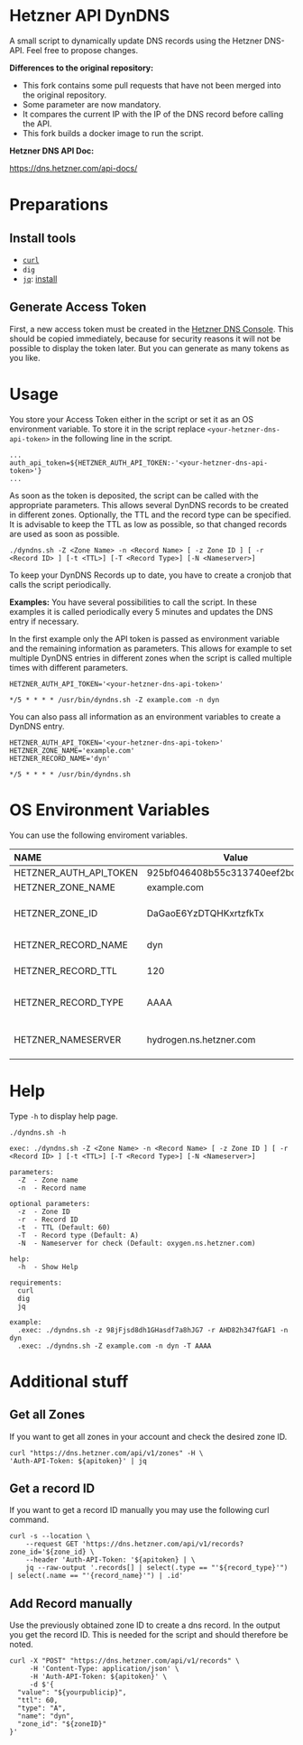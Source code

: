 # Hetzner API DynDNS

A small script to dynamically update DNS records using the Hetzner DNS-API. Feel free to propose changes.

**Differences to the original repository:**
  * This fork contains some pull requests that have not been merged into the original repository.
  * Some parameter are now mandatory.
  * It compares the current IP with the IP of the DNS record before calling the API.
  * This fork builds a docker image to run the script.

**Hetzner DNS API Doc:**

https://dns.hetzner.com/api-docs/

# Preparations

## Install tools

- [`curl`](https://curl.se/)
- `dig`
- [`jq`](https://stedolan.github.io/jq/): [install](https://stedolan.github.io/jq/download/)

## Generate Access Token
First, a new access token must be created in the [Hetzner DNS Console](https://dns.hetzner.com/). This should be copied immediately, because for security reasons it will not be possible to display the token later. But you can generate as many tokens as you like.

# Usage
You store your Access Token either in the script or set it as an OS environment variable. To store it in the script replace `<your-hetzner-dns-api-token>` in the following line in the script.

```
...
auth_api_token=${HETZNER_AUTH_API_TOKEN:-'<your-hetzner-dns-api-token>'}
...
```

As soon as the token is deposited, the script can be called with the appropriate parameters. This allows several DynDNS records to be created in different zones. Optionally, the TTL and the record type can be specified. It is advisable to keep the TTL as low as possible, so that changed records are used as soon as possible.
```
./dyndns.sh -Z <Zone Name> -n <Record Name> [ -z Zone ID ] [ -r <Record ID> ] [-t <TTL>] [-T <Record Type>] [-N <Nameserver>]
```

To keep your DynDNS Records up to date, you have to create a cronjob that calls the script periodically. 

**Examples:**
You have several possibilities to call the script. In these examples it is called periodically every 5 minutes and updates the DNS entry if necessary.

In the first example only the API token is passed as environment variable and the remaining information as parameters. This allows for example to set multiple DynDNS entries in different zones when the script is called multiple times with different parameters.
```
HETZNER_AUTH_API_TOKEN='<your-hetzner-dns-api-token>'

*/5 * * * * /usr/bin/dyndns.sh -Z example.com -n dyn
```

You can also pass all information as an environment variables to create a DynDNS entry.
```
HETZNER_AUTH_API_TOKEN='<your-hetzner-dns-api-token>'
HETZNER_ZONE_NAME='example.com'
HETZNER_RECORD_NAME='dyn'

*/5 * * * * /usr/bin/dyndns.sh
```

# OS Environment Variables

You can use the following enviroment variables.

|NAME                   | Value                            | Description                                                     |
|:----------------------|----------------------------------|:----------------------------------------------------------------|
|HETZNER_AUTH_API_TOKEN | 925bf046408b55c313740eef2bc18b1e | Your Hetzner API access token                                   |
|HETZNER_ZONE_NAME      | example.com                      | The zone name                                                   |
|HETZNER_ZONE_ID        | DaGaoE6YzDTQHKxrtzfkTx           | The zone ID. Use either the zone name or the zone ID. Not both. |
|HETZNER_RECORD_NAME    | dyn                              | The record name. '@' to set the record for the zone itself.     |
|HETZNER_RECORD_TTL     | 120                              | The TTL of the record. Default(60)                              |
|HETZNER_RECORD_TYPE    | AAAA                             | The record type. Either A for IPv4 or AAAA for IPv6. Default(A) |
|HETZNER_NAMESERVER     | hydrogen.ns.hetzner.com          | Nameserver for checking if anything is up-to-date. Default(oxygen.ns.hetzner.com) |

# Help
Type `-h` to display help page.
```
./dyndns.sh -h
```
```
exec: ./dyndns.sh -Z <Zone Name> -n <Record Name> [ -z Zone ID ] [ -r <Record ID> ] [-t <TTL>] [-T <Record Type>] [-N <Nameserver>]

parameters:
  -Z  - Zone name
  -n  - Record name

optional parameters:
  -z  - Zone ID
  -r  - Record ID
  -t  - TTL (Default: 60)
  -T  - Record type (Default: A)
  -N  - Nameserver for check (Default: oxygen.ns.hetzner.com)

help:
  -h  - Show Help 

requirements:
  curl
  dig
  jq

example:
  .exec: ./dyndns.sh -z 98jFjsd8dh1GHasdf7a8hJG7 -r AHD82h347fGAF1 -n dyn
  .exec: ./dyndns.sh -Z example.com -n dyn -T AAAA

``` 
# Additional stuff
## Get all Zones
If you want to get all zones in your account and check the desired zone ID.
```
curl "https://dns.hetzner.com/api/v1/zones" -H \
'Auth-API-Token: ${apitoken}' | jq
```
## Get a record ID
If you want to get a record ID manually you may use the following curl command.
```
curl -s --location \
    --request GET 'https://dns.hetzner.com/api/v1/records?zone_id='${zone_id} \
    --header 'Auth-API-Token: '${apitoken} | \
    jq --raw-output '.records[] | select(.type == "'${record_type}'") | select(.name == "'{record_name}'") | .id'
```
## Add Record manually
Use the previously obtained zone ID to create a dns record. 
In the output you get the record ID. This is needed for the script and should therefore be noted.
```
curl -X "POST" "https://dns.hetzner.com/api/v1/records" \
     -H 'Content-Type: application/json' \
     -H 'Auth-API-Token: ${apitoken}' \
     -d $'{
  "value": "${yourpublicip}",
  "ttl": 60,
  "type": "A",
  "name": "dyn",
  "zone_id": "${zoneID}"
}'
```
